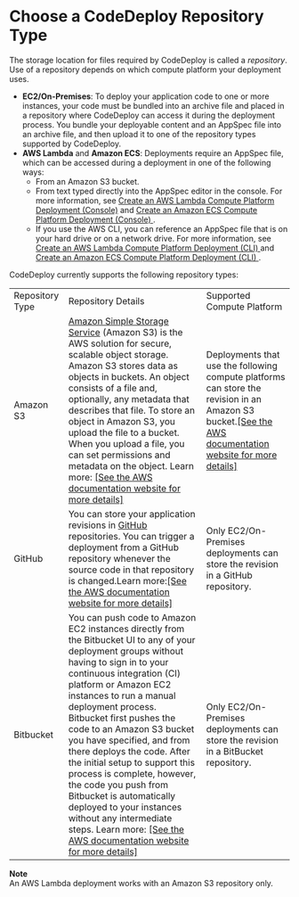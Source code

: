 # Choose a CodeDeploy Repository Type<a name="application-revisions-repository-type"></a>

The storage location for files required by CodeDeploy is called a *repository*\. Use of a repository depends on which compute platform your deployment uses\.
+ **EC2/On\-Premises**: To deploy your application code to one or more instances, your code must be bundled into an archive file and placed in a repository where CodeDeploy can access it during the deployment process\. You bundle your deployable content and an AppSpec file into an archive file, and then upload it to one of the repository types supported by CodeDeploy\.
+ **AWS Lambda** and **Amazon ECS**: Deployments require an AppSpec file, which can be accessed during a deployment in one of the following ways: 
  +  From an Amazon S3 bucket\. 
  +  From text typed directly into the AppSpec editor in the console\. For more information, see [Create an AWS Lambda Compute Platform Deployment \(Console\)](deployments-create-console-lambda.md) and [ Create an Amazon ECS Compute Platform Deployment \(Console\) ](deployments-create-console-ecs.md)\. 
  +  If you use the AWS CLI, you can reference an AppSpec file that is on your hard drive or on a network drive\. For more information, see [ Create an AWS Lambda Compute Platform Deployment \(CLI\) ](deployments-create-lambda-cli.md) and [ Create an Amazon ECS Compute Platform Deployment \(CLI\) ](deployments-create-ecs-cli.md)\. 

CodeDeploy currently supports the following repository types: 


|  |  |  | 
| --- |--- |--- |
| Repository Type | Repository Details | Supported Compute Platform | 
| Amazon S3 | [Amazon Simple Storage Service](https://docs.aws.amazon.com/AmazonS3/latest/gsg/) \(Amazon S3\) is the AWS solution for secure, scalable object storage\. Amazon S3 stores data as objects in buckets\. An object consists of a file and, optionally, any metadata that describes that file\. To store an object in Amazon S3, you upload the file to a bucket\. When you upload a file, you can set permissions and metadata on the object\. Learn more: [\[See the AWS documentation website for more details\]](http://docs.aws.amazon.com/codedeploy/latest/userguide/application-revisions-repository-type.html) | Deployments that use the following compute platforms can store the revision in an Amazon S3 bucket\.[\[See the AWS documentation website for more details\]](http://docs.aws.amazon.com/codedeploy/latest/userguide/application-revisions-repository-type.html) | 
| GitHub | You can store your application revisions in [GitHub](http://www.github.com) repositories\. You can trigger a deployment from a GitHub repository whenever the source code in that repository is changed\.Learn more:[\[See the AWS documentation website for more details\]](http://docs.aws.amazon.com/codedeploy/latest/userguide/application-revisions-repository-type.html) | Only EC2/On\-Premises deployments can store the revision in a GitHub repository\. | 
| Bitbucket |  You can push code to Amazon EC2 instances directly from the Bitbucket UI to any of your deployment groups without having to sign in to your continuous integration \(CI\) platform or Amazon EC2 instances to run a manual deployment process\. Bitbucket first pushes the code to an Amazon S3 bucket you have specified, and from there deploys the code\. After the initial setup to support this process is complete, however, the code you push from Bitbucket is automatically deployed to your instances without any intermediate steps\. Learn more:  [\[See the AWS documentation website for more details\]](http://docs.aws.amazon.com/codedeploy/latest/userguide/application-revisions-repository-type.html)  | Only EC2/On\-Premises deployments can store the revision in a BitBucket repository\. | 

**Note**  
An AWS Lambda deployment works with an Amazon S3 repository only\.